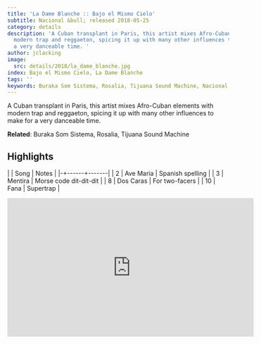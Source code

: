 ```yaml
---
title: 'La Dame Blanche :: Bajo el Mismo Cielo'
subtitle: Nacional &bull; released 2018-05-25
category: details
description: 'A Cuban transplant in Paris, this artist mixes Afro-Cuban elements with
  modern trap and reggaeton, spicing it up with many other influences to make for
  a very danceable time. '
author: jclacking
image:
  src: details/2018/la_dame_blanche.jpg
index: Bajo el Mismo Cielo, La Dame Blanche
tags: ''
keywords: Buraka Som Sistema, Rosalia, Tijuana Sound Machine, Nacional
---
```

A Cuban transplant in Paris, this artist mixes Afro-Cuban elements with modern trap and reggaeton, spicing it up with many other influences to make for a very danceable time. <!--more-->

**Related**: Buraka Som Sistema, Rosalia, Tijuana Sound Machine

## Highlights

| | Song | Notes |
|-+------+-------|
| 2 | Ave Maria | Spanish spelling |
| 3 | Mentira | Morse code dit-dit-dit |
| 8 | Dos Caras | For two-facers |
| 10 | Fana | Supertrap |

<div class="tlo-detail-video"><iframe width="560" height="315" src="https://www.youtube.com/embed/6_uWUSiNIRU" frameborder="0" allow="autoplay; encrypted-media" allowfullscreen></iframe></div>

